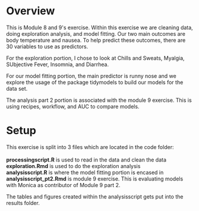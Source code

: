 # Overview

This is Module 8 and 9's exercise. Within this exercise we are cleaning data, doing exploration analysis, and model fitting. Our two main outcomes are body temperature and nausea. To help predict these outcomes, there are 30 variables  to use as predictors. 

For the exploration portion, I chose to look at Chills and Sweats, Myalgia, SUbjective Fever, Insomnia, and Diarrhea.

For our model fitting portion, the main predictor is runny nose and we explore the usage of the package tidymodels to build our models for the data set. 

The analysis part 2 portion is associated with the module 9 exercise. This is using recipes, workflow, and AUC to compare models.

# Setup

This exercise is split into 3 files which are located in the code folder:
 <br />
 <br />
    **processingscript.R** is used to read in the data and clean the data
    <br />
    **exploration.Rmd** is used to do the exploration analysis
    <br />
    **analysisscript.R** is where the model fitting portion is encased in
    <br /> 
    **analysisscript_pt2.Rmd** is module 9 exercise. This is evaluating models with Monica as contributor of Module 9 part 2.
    
The tables and figures created within the analysisscript gets put into the results folder.



